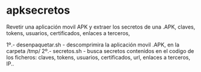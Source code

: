 # apksecretos

Revetir una aplicación movil APK y extraer los secretos de una .APK, claves, tokens, usuarios, certificados, enlaces a terceros, 

1º.- desenpaquetar.sh - descomprimira la aplicación movil .APK, en la carpeta /tmp/
2º.- secretos.sh - busca secretos contenidos en el codigo de los ficheros: claves, tokens, usuarios, certificados, url, enlaces a terceros, IP..


